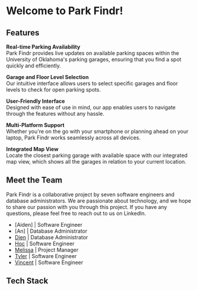 # Welcome to Park Findr!


## Features

**Real-time Parking Availability**  
Park Findr provides live updates on available parking spaces within the University of Oklahoma's parking garages, ensuring that you find a spot quickly and efficiently.

**Garage and Floor Level Selection**  
Our intuitive interface allows users to select specific garages and floor levels to check for open parking spots.

**User-Friendly Interface**  
Designed with ease of use in mind, our app enables users to navigate through the features without any hassle.

**Multi-Platform Support**  
Whether you're on the go with your smartphone or planning ahead on your laptop, Park Findr works seamlessly across all devices.

**Integrated Map View**  
Locate the closest parking garage with available space with our integrated map view, which shows all the garages in relation to your current location.


## Meet the Team
Park Findr is a collaborative project by seven software engineers and database administrators. We are passionate about technology, and we hope to share our passion with you through this project. If you have any questions, please feel free to reach out to us on LinkedIn.
- [Aiden] | Software Engineer
- [An] | Database Administrator
- [Dien](https://www.linkedin.com/in/dien-mai-0067ba24b/) | Database Administrator
- [Hoc](https://www.linkedin.com/in/hoc-nguyen/) | Software Engineer
- [Melissa](https://www.linkedin.com/in/melissa-ng-724736284) | Project Manager
- [Tyler](https://www.linkedin.com/in/tyler-vuong/) | Software Engineer
- [Vincent](https://www.linkedin.com/in/vincenttran-swe/) | Software Engineer

## Tech Stack
